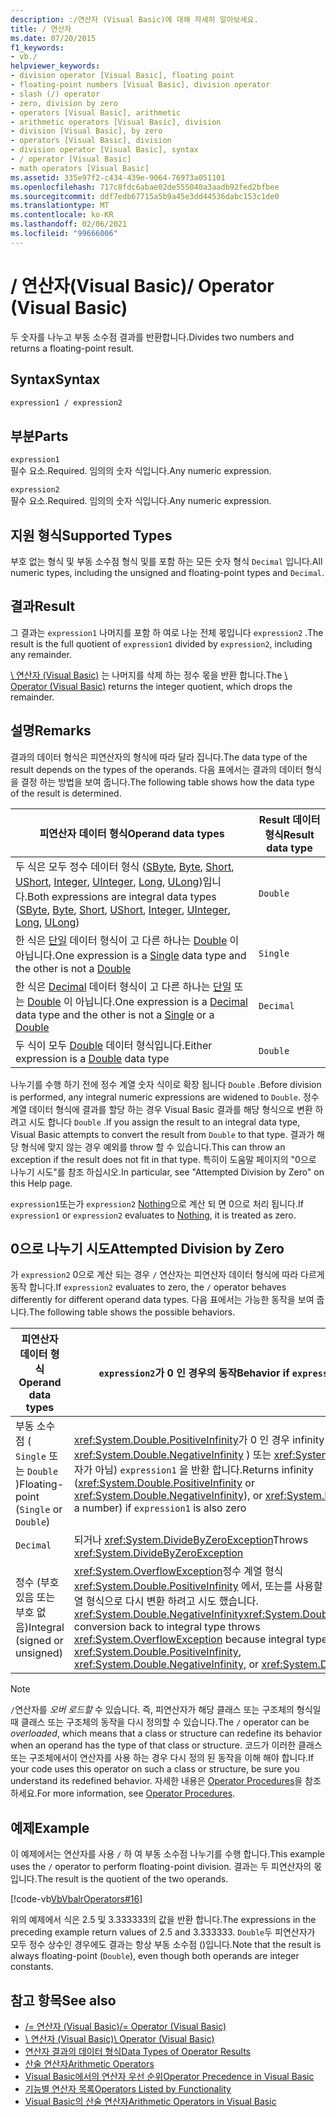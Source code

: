 ```yaml
---
description: :/연산자 (Visual Basic)에 대해 자세히 알아보세요.
title: / 연산자
ms.date: 07/20/2015
f1_keywords:
- vb./
helpviewer_keywords:
- division operator [Visual Basic], floating point
- floating-point numbers [Visual Basic], division operator
- slash (/) operator
- zero, division by zero
- operators [Visual Basic], arithmetic
- arithmetic operators [Visual Basic], division
- division [Visual Basic], by zero
- operators [Visual Basic], division
- division operator [Visual Basic], syntax
- / operator [Visual Basic]
- math operators [Visual Basic]
ms.assetid: 335e97f2-c434-439e-9064-76973a051101
ms.openlocfilehash: 717c8fdc6abae02de555040a3aadb92fed2bfbee
ms.sourcegitcommit: ddf7edb67715a5b9a45e3dd44536dabc153c1de0
ms.translationtype: MT
ms.contentlocale: ko-KR
ms.lasthandoff: 02/06/2021
ms.locfileid: "99666006"
---
```

# <a name="-operator-visual-basic"></a><span data-ttu-id="bf6d4-103">/ 연산자(Visual Basic)</span><span class="sxs-lookup"><span data-stu-id="bf6d4-103">/ Operator (Visual Basic)</span></span>

<span data-ttu-id="bf6d4-104">두 숫자를 나누고 부동 소수점 결과를 반환합니다.</span><span class="sxs-lookup"><span data-stu-id="bf6d4-104">Divides two numbers and returns a floating-point result.</span></span>  
  
## <a name="syntax"></a><span data-ttu-id="bf6d4-105">Syntax</span><span class="sxs-lookup"><span data-stu-id="bf6d4-105">Syntax</span></span>  
  
```vb  
expression1 / expression2  
```  
  
## <a name="parts"></a><span data-ttu-id="bf6d4-106">부분</span><span class="sxs-lookup"><span data-stu-id="bf6d4-106">Parts</span></span>  

 `expression1`  
 <span data-ttu-id="bf6d4-107">필수 요소.</span><span class="sxs-lookup"><span data-stu-id="bf6d4-107">Required.</span></span> <span data-ttu-id="bf6d4-108">임의의 숫자 식입니다.</span><span class="sxs-lookup"><span data-stu-id="bf6d4-108">Any numeric expression.</span></span>  
  
 `expression2`  
 <span data-ttu-id="bf6d4-109">필수 요소.</span><span class="sxs-lookup"><span data-stu-id="bf6d4-109">Required.</span></span> <span data-ttu-id="bf6d4-110">임의의 숫자 식입니다.</span><span class="sxs-lookup"><span data-stu-id="bf6d4-110">Any numeric expression.</span></span>  
  
## <a name="supported-types"></a><span data-ttu-id="bf6d4-111">지원 형식</span><span class="sxs-lookup"><span data-stu-id="bf6d4-111">Supported Types</span></span>  

 <span data-ttu-id="bf6d4-112">부호 없는 형식 및 부동 소수점 형식 및를 포함 하는 모든 숫자 형식 `Decimal` 입니다.</span><span class="sxs-lookup"><span data-stu-id="bf6d4-112">All numeric types, including the unsigned and floating-point types and `Decimal`.</span></span>  
  
## <a name="result"></a><span data-ttu-id="bf6d4-113">결과</span><span class="sxs-lookup"><span data-stu-id="bf6d4-113">Result</span></span>  

 <span data-ttu-id="bf6d4-114">그 결과는 `expression1` 나머지를 포함 하 여로 나눈 전체 몫입니다 `expression2` .</span><span class="sxs-lookup"><span data-stu-id="bf6d4-114">The result is the full quotient of `expression1` divided by `expression2`, including any remainder.</span></span>  
  
 <span data-ttu-id="bf6d4-115">[\ 연산자 (Visual Basic)](integer-division-operator.md) 는 나머지를 삭제 하는 정수 몫을 반환 합니다.</span><span class="sxs-lookup"><span data-stu-id="bf6d4-115">The [\ Operator (Visual Basic)](integer-division-operator.md) returns the integer quotient, which drops the remainder.</span></span>  
  
## <a name="remarks"></a><span data-ttu-id="bf6d4-116">설명</span><span class="sxs-lookup"><span data-stu-id="bf6d4-116">Remarks</span></span>  

 <span data-ttu-id="bf6d4-117">결과의 데이터 형식은 피연산자의 형식에 따라 달라 집니다.</span><span class="sxs-lookup"><span data-stu-id="bf6d4-117">The data type of the result depends on the types of the operands.</span></span> <span data-ttu-id="bf6d4-118">다음 표에서는 결과의 데이터 형식을 결정 하는 방법을 보여 줍니다.</span><span class="sxs-lookup"><span data-stu-id="bf6d4-118">The following table shows how the data type of the result is determined.</span></span>  
  
|<span data-ttu-id="bf6d4-119">피연산자 데이터 형식</span><span class="sxs-lookup"><span data-stu-id="bf6d4-119">Operand data types</span></span>|<span data-ttu-id="bf6d4-120">Result 데이터 형식</span><span class="sxs-lookup"><span data-stu-id="bf6d4-120">Result data type</span></span>|  
|------------------------|----------------------|  
|<span data-ttu-id="bf6d4-121">두 식은 모두 정수 데이터 형식 ([SByte](../data-types/sbyte-data-type.md), [Byte](../data-types/byte-data-type.md), [Short](../data-types/short-data-type.md), [UShort](../data-types/ushort-data-type.md), [Integer](../data-types/integer-data-type.md), [UInteger](../data-types/uinteger-data-type.md), [Long](../data-types/long-data-type.md), [ULong](../data-types/ulong-data-type.md))입니다.</span><span class="sxs-lookup"><span data-stu-id="bf6d4-121">Both expressions are integral data types ([SByte](../data-types/sbyte-data-type.md), [Byte](../data-types/byte-data-type.md), [Short](../data-types/short-data-type.md), [UShort](../data-types/ushort-data-type.md), [Integer](../data-types/integer-data-type.md), [UInteger](../data-types/uinteger-data-type.md), [Long](../data-types/long-data-type.md), [ULong](../data-types/ulong-data-type.md))</span></span>|`Double`|  
|<span data-ttu-id="bf6d4-122">한 식은 [단일](../data-types/single-data-type.md) 데이터 형식이 고 다른 하나는 [Double](../data-types/double-data-type.md) 이 아닙니다.</span><span class="sxs-lookup"><span data-stu-id="bf6d4-122">One expression is a [Single](../data-types/single-data-type.md) data type and the other is not a [Double](../data-types/double-data-type.md)</span></span>|`Single`|  
|<span data-ttu-id="bf6d4-123">한 식은 [Decimal](../data-types/decimal-data-type.md) 데이터 형식이 고 다른 하나는 [단일](../data-types/single-data-type.md) 또는 [Double](../data-types/double-data-type.md) 이 아닙니다.</span><span class="sxs-lookup"><span data-stu-id="bf6d4-123">One expression is a [Decimal](../data-types/decimal-data-type.md) data type and the other is not a [Single](../data-types/single-data-type.md) or a [Double](../data-types/double-data-type.md)</span></span>|`Decimal`|  
|<span data-ttu-id="bf6d4-124">두 식이 모두 [Double](../data-types/double-data-type.md) 데이터 형식입니다.</span><span class="sxs-lookup"><span data-stu-id="bf6d4-124">Either expression is a [Double](../data-types/double-data-type.md) data type</span></span>|`Double`|  
  
 <span data-ttu-id="bf6d4-125">나누기를 수행 하기 전에 정수 계열 숫자 식이로 확장 됩니다 `Double` .</span><span class="sxs-lookup"><span data-stu-id="bf6d4-125">Before division is performed, any integral numeric expressions are widened to `Double`.</span></span> <span data-ttu-id="bf6d4-126">정수 계열 데이터 형식에 결과를 할당 하는 경우 Visual Basic 결과를 해당 형식으로 변환 하려고 시도 합니다 `Double` .</span><span class="sxs-lookup"><span data-stu-id="bf6d4-126">If you assign the result to an integral data type, Visual Basic attempts to convert the result from `Double` to that type.</span></span> <span data-ttu-id="bf6d4-127">결과가 해당 형식에 맞지 않는 경우 예외를 throw 할 수 있습니다.</span><span class="sxs-lookup"><span data-stu-id="bf6d4-127">This can throw an exception if the result does not fit in that type.</span></span> <span data-ttu-id="bf6d4-128">특히이 도움말 페이지의 "0으로 나누기 시도"를 참조 하십시오.</span><span class="sxs-lookup"><span data-stu-id="bf6d4-128">In particular, see "Attempted Division by Zero" on this Help page.</span></span>  
  
 <span data-ttu-id="bf6d4-129">`expression1`또는가 `expression2` [Nothing](../nothing.md)으로 계산 되 면 0으로 처리 됩니다.</span><span class="sxs-lookup"><span data-stu-id="bf6d4-129">If `expression1` or `expression2` evaluates to [Nothing](../nothing.md), it is treated as zero.</span></span>  
  
## <a name="attempted-division-by-zero"></a><span data-ttu-id="bf6d4-130">0으로 나누기 시도</span><span class="sxs-lookup"><span data-stu-id="bf6d4-130">Attempted Division by Zero</span></span>  

 <span data-ttu-id="bf6d4-131">가 `expression2` 0으로 계산 되는 경우 `/` 연산자는 피연산자 데이터 형식에 따라 다르게 동작 합니다.</span><span class="sxs-lookup"><span data-stu-id="bf6d4-131">If `expression2` evaluates to zero, the `/` operator behaves differently for different operand data types.</span></span> <span data-ttu-id="bf6d4-132">다음 표에서는 가능한 동작을 보여 줍니다.</span><span class="sxs-lookup"><span data-stu-id="bf6d4-132">The following table shows the possible behaviors.</span></span>  
  
|<span data-ttu-id="bf6d4-133">피연산자 데이터 형식</span><span class="sxs-lookup"><span data-stu-id="bf6d4-133">Operand data types</span></span>|<span data-ttu-id="bf6d4-134">`expression2`가 0 인 경우의 동작</span><span class="sxs-lookup"><span data-stu-id="bf6d4-134">Behavior if `expression2` is zero</span></span>|  
|------------------------|---------------------------------------|  
|<span data-ttu-id="bf6d4-135">부동 소수점 ( `Single` 또는 `Double` )</span><span class="sxs-lookup"><span data-stu-id="bf6d4-135">Floating-point (`Single` or `Double`)</span></span>|<span data-ttu-id="bf6d4-136"><xref:System.Double.PositiveInfinity>가 0 인 경우 infinity (또는 <xref:System.Double.NegativeInfinity> ) 또는 <xref:System.Double.NaN> (숫자가 아님) `expression1` 을 반환 합니다.</span><span class="sxs-lookup"><span data-stu-id="bf6d4-136">Returns infinity (<xref:System.Double.PositiveInfinity> or <xref:System.Double.NegativeInfinity>), or <xref:System.Double.NaN> (not a number) if `expression1` is also zero</span></span>|  
|`Decimal`|<span data-ttu-id="bf6d4-137">되거나 <xref:System.DivideByZeroException></span><span class="sxs-lookup"><span data-stu-id="bf6d4-137">Throws <xref:System.DivideByZeroException></span></span>|  
|<span data-ttu-id="bf6d4-138">정수 (부호 있음 또는 부호 없음)</span><span class="sxs-lookup"><span data-stu-id="bf6d4-138">Integral (signed or unsigned)</span></span>|<span data-ttu-id="bf6d4-139"><xref:System.OverflowException>정수 계열 형식 <xref:System.Double.PositiveInfinity> 에서, 또는를 사용할 수 없으므로 정수 계열 형식으로 다시 변환 하려고 시도 했습니다. <xref:System.Double.NegativeInfinity><xref:System.Double.NaN></span><span class="sxs-lookup"><span data-stu-id="bf6d4-139">Attempted conversion back to integral type throws <xref:System.OverflowException> because integral types cannot accept <xref:System.Double.PositiveInfinity>, <xref:System.Double.NegativeInfinity>, or <xref:System.Double.NaN></span></span>|  
  
> [!NOTE]
> <span data-ttu-id="bf6d4-140">`/`연산자를 *오버 로드할* 수 있습니다. 즉, 피연산자가 해당 클래스 또는 구조체의 형식일 때 클래스 또는 구조체의 동작을 다시 정의할 수 있습니다.</span><span class="sxs-lookup"><span data-stu-id="bf6d4-140">The `/` operator can be *overloaded*, which means that a class or structure can redefine its behavior when an operand has the type of that class or structure.</span></span> <span data-ttu-id="bf6d4-141">코드가 이러한 클래스 또는 구조체에서이 연산자를 사용 하는 경우 다시 정의 된 동작을 이해 해야 합니다.</span><span class="sxs-lookup"><span data-stu-id="bf6d4-141">If your code uses this operator on such a class or structure, be sure you understand its redefined behavior.</span></span> <span data-ttu-id="bf6d4-142">자세한 내용은 [Operator Procedures](../../programming-guide/language-features/procedures/operator-procedures.md)을 참조하세요.</span><span class="sxs-lookup"><span data-stu-id="bf6d4-142">For more information, see [Operator Procedures](../../programming-guide/language-features/procedures/operator-procedures.md).</span></span>  
  
## <a name="example"></a><span data-ttu-id="bf6d4-143">예제</span><span class="sxs-lookup"><span data-stu-id="bf6d4-143">Example</span></span>  

 <span data-ttu-id="bf6d4-144">이 예제에서는 연산자를 사용 `/` 하 여 부동 소수점 나누기를 수행 합니다.</span><span class="sxs-lookup"><span data-stu-id="bf6d4-144">This example uses the `/` operator to perform floating-point division.</span></span> <span data-ttu-id="bf6d4-145">결과는 두 피연산자의 몫입니다.</span><span class="sxs-lookup"><span data-stu-id="bf6d4-145">The result is the quotient of the two operands.</span></span>  
  
 [!code-vb[VbVbalrOperators#16](~/samples/snippets/visualbasic/VS_Snippets_VBCSharp/VbVbalrOperators/VB/Class1.vb#16)]  
  
 <span data-ttu-id="bf6d4-146">위의 예제에서 식은 2.5 및 3.333333의 값을 반환 합니다.</span><span class="sxs-lookup"><span data-stu-id="bf6d4-146">The expressions in the preceding example return values of 2.5 and 3.333333.</span></span> <span data-ttu-id="bf6d4-147">`Double`두 피연산자가 모두 정수 상수인 경우에도 결과는 항상 부동 소수점 ()입니다.</span><span class="sxs-lookup"><span data-stu-id="bf6d4-147">Note that the result is always floating-point (`Double`), even though both operands are integer constants.</span></span>  
  
## <a name="see-also"></a><span data-ttu-id="bf6d4-148">참고 항목</span><span class="sxs-lookup"><span data-stu-id="bf6d4-148">See also</span></span>

- [<span data-ttu-id="bf6d4-149">/= 연산자 (Visual Basic)</span><span class="sxs-lookup"><span data-stu-id="bf6d4-149">/= Operator (Visual Basic)</span></span>](floating-point-division-assignment-operator.md)
- [<span data-ttu-id="bf6d4-150">\ 연산자 (Visual Basic)</span><span class="sxs-lookup"><span data-stu-id="bf6d4-150">\ Operator (Visual Basic)</span></span>](integer-division-operator.md)
- [<span data-ttu-id="bf6d4-151">연산자 결과의 데이터 형식</span><span class="sxs-lookup"><span data-stu-id="bf6d4-151">Data Types of Operator Results</span></span>](data-types-of-operator-results.md)
- [<span data-ttu-id="bf6d4-152">산술 연산자</span><span class="sxs-lookup"><span data-stu-id="bf6d4-152">Arithmetic Operators</span></span>](arithmetic-operators.md)
- [<span data-ttu-id="bf6d4-153">Visual Basic에서의 연산자 우선 순위</span><span class="sxs-lookup"><span data-stu-id="bf6d4-153">Operator Precedence in Visual Basic</span></span>](operator-precedence.md)
- [<span data-ttu-id="bf6d4-154">기능별 연산자 목록</span><span class="sxs-lookup"><span data-stu-id="bf6d4-154">Operators Listed by Functionality</span></span>](operators-listed-by-functionality.md)
- [<span data-ttu-id="bf6d4-155">Visual Basic의 산술 연산자</span><span class="sxs-lookup"><span data-stu-id="bf6d4-155">Arithmetic Operators in Visual Basic</span></span>](../../programming-guide/language-features/operators-and-expressions/arithmetic-operators.md)
